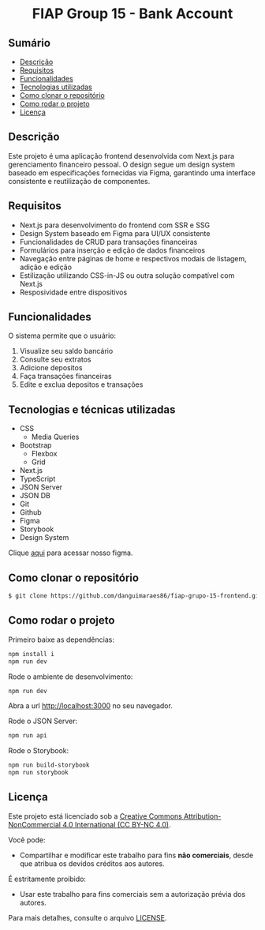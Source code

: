 <h1 align="center">FIAP Group 15 - Bank Account</h1>

## Sumário

* [Descrição](#descrição)
* [Requisitos](#requisitos)
* [Funcionalidades](#funcionalidades)
* [Tecnologias utilizadas](#tecnologias-e-técnicas-utilizadas)
* [Como clonar o repositório](#como-clonar-o-repositório)
* [Como rodar o projeto](#como-rodar-o-projeto)
* [Licença](#licença)

## Descrição
Este projeto é uma aplicação frontend desenvolvida com Next.js para gerenciamento financeiro pessoal. O design segue um design system baseado em especificações fornecidas via Figma, garantindo uma interface consistente e reutilização de componentes.

## Requisitos
- Next.js para desenvolvimento do frontend com SSR e SSG
- Design System baseado em Figma para UI/UX consistente
- Funcionalidades de CRUD para transações financeiras
- Formulários para inserção e edição de dados financeiros
- Navegação entre páginas de home e respectivos modais de listagem, adição e edição
- Estilização utilizando CSS-in-JS ou outra solução compatível com Next.js
- Resposividade entre dispositivos

## Funcionalidades
O sistema permite que o usuário:
1. Visualize seu saldo bancário
2. Consulte seu extratos
3. Adicione depositos
4. Faça transações financeiras
5. Edite e exclua depositos e transações

## Tecnologias e técnicas utilizadas
- CSS
    - Media Queries
- Bootstrap
    - Flexbox
    - Grid
- Next.js
- TypeScript
- JSON Server
- JSON DB
- Git
- Github
- Figma
- Storybook
- Design System

Clique [aqui](https://www.figma.com/design/c1hvZBQNoN9TwePrjJqVTL/Projeto-Financeiro-do-Grupo-15?node-id=80-199&m=dev) para acessar nosso figma.

## Como clonar o repositório
```bash
$ git clone https://github.com/danguimaraes86/fiap-grupo-15-frontend.git
```

## Como rodar o projeto
Primeiro baixe as dependências:
```bash
npm install i
npm run dev
```

Rode o ambiente de desenvolvimento:
```bash
npm run dev
```
Abra a url [http://localhost:3000](http://localhost:3000) no seu navegador.

Rode o JSON Server:
```bash
npm run api
```

Rode o Storybook:
```bash
npm run build-storybook
npm run storybook
```

## Licença
Este projeto está licenciado sob a [Creative Commons Attribution-NonCommercial 4.0 International (CC BY-NC 4.0)](https://creativecommons.org/licenses/by-nc/4.0/). 

Você pode:
- Compartilhar e modificar este trabalho para fins **não comerciais**, desde que atribua os devidos créditos aos autores.

É estritamente proibido:
- Usar este trabalho para fins comerciais sem a autorização prévia dos autores.

Para mais detalhes, consulte o arquivo [LICENSE](LICENSE).
